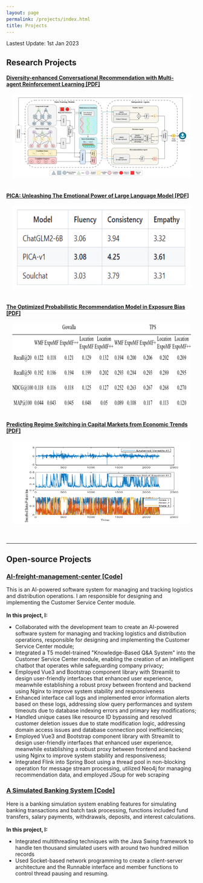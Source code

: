 ```yaml
---
layout: page
permalink: /projects/index.html
title: Projects
---
```


Lastest Update: 1st Jan 2023&nbsp;

## Research Projects

#### [Diversity-enhanced Conversational Recommendation with Multi-agent Reinforcement Learning [PDF]](https://yizhao111.github.io/mypaper/CRS.pdf)

<center>
<img src="/images/CRS.png" width="473" height="219">
</center>

<br>

#### [PICA: Unleashing The Emotional Power of Large Language Model [PDF]](https://github.com/Yizhao111/PICA)

<center>
<img src="/images/PICA.png" width="473" height="219">
</center>
<br>

#### [The Optimized Probabilistic Recommendation Model in Exposure Bias [PDF]](https://yizhao111.github.io/mypaper/paper_bias.pdf)

<center>
<img src="/images/Combined-Model.png" width="473" height="219">
</center>
<br>

#### [Predicting Regime Switching in Capital Markets from Economic Trends [PDF]](https://Yizhao111.github.io/mypaper/paper_predict.pdf)

<center>
<img src="/images/predict.png" width="473" height="219">
</center>
<br>

<br>

---

## Open-source Projects

### [AI-freight-management-center [Code]](https://github.com/Yizhao111/AI-freight-management-center)

This is an AI-powered software system for managing and tracking logistics and distribution operations. I am responsible for designing and implementing the Customer Service Center module.<br><br>
**In this project, I:**

- Collaborated with the development team to create an AI-powered software system for managing and tracking logistics and distribution operations, responsible for designing and implementing the Customer Service Center module;
- Integrated a T5 model-trained "Knowledge-Based Q&A System" into the Customer Service Center module, enabling the creation of an intelligent chatbot that operates while safeguarding company privacy;
- Employed Vue3 and Bootstrap component library with Streamlit to design user-friendly interfaces that enhanced user experience, meanwhile establishing a robust proxy between frontend and backend using Nginx to improve system stability and responsiveness
- Enhanced interface call logs and implemented error information alerts based on these logs, addressing slow query performances and system timeouts due to database indexing errors and primary key modifications;
- Handled unique cases like resource ID bypassing and resolved customer deletion issues due to state modification logic, addressing domain access issues and database connection pool inefficiencies;
- Employed Vue3 and Bootstrap component library with Streamlit to design user-friendly interfaces that enhanced user experience, meanwhile establishing a robust proxy between frontend and backend using Nginx to improve system stability and responsiveness;
- Integrated Flink into Spring Boot using a thread pool in non-blocking operation for message stream processing, utilized Neo4j for managing recommendation data, and employed JSoup for web scraping

### [A Simulated Banking System [Code]](https://github.com/Yizhao111/AI-freight-management-center)

Here is a banking simulation system enabling features for simulating banking transactions and batch task processing, functions included fund transfers, salary payments, withdrawals, deposits, and interest calculations.<br><br>
**In this project, I:**

- Integrated multithreading techniques with the Java Swing framework to handle ten thousand simulated users with around two hundred million records
- Used Socket-based network programming to create a client-server architecture and the Runnable interface and member functions to control thread pausing and resuming.

<!-- #### [FZU-LaTeX-template 精美学术模版](https://github.com/GuangLun2000/FZU-latex-template)

Many elegant LaTeX templates designed for FZU students, including Beamer Theme Slides, Recommendation Letters and Undergraduate Thesis Template.

#### [miec-lance 自动化系修读材料](https://github.com/GuangLun2000/miec-lance )

This repo is where I keep track of my incredible journey at FZU-MIEC. You can learn RIDS & CSEE better by refering to this repo, but **please do not directly copy my assignments, codes and any reports!** -->
